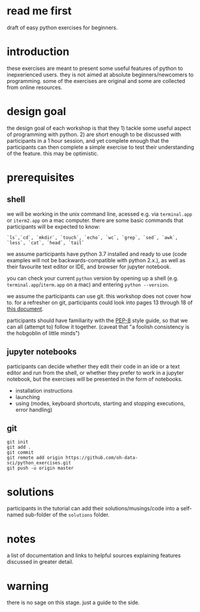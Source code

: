 read me first
==== 
draft of easy python exercises for beginners.

# introduction
these exercises are meant to present some useful features of python to inepxerienced users. they is not aimed at absolute beginners/newcomers to programming. some of the exercises are original and some are collected from online resources.

# design goal
the design goal of each workshop is that they 1) tackle some useful aspect of programming with python. 2) are short enough to be discussed with participants in a 1 hour session, and yet complete enough that the participants can then complete a simple exercise to test their understanding of the feature. this may be optimistic.

# prerequisites
## shell
we will be working in the unix command line, acessed e.g. via `terminal.app` or `iterm2.app` on a mac computer. there are some basic commands that participants will be expected to know: 

    `ls`,`cd`, `mkdir`, `touch`, `echo`, `wc`, `grep`, `sed`, `awk`, `less`, `cat`, `head`, `tail`

we assume participants have python 3.7 installed and ready to use (code examples will not be backwards-compatible with python 2.x.), as well as their favourite text editor or IDE, and browser for jupyter notebook. 

you can check your current `python` version by opening up a shell (e.g. `terminal.app`/`iterm.app` on a mac) and entering `python --version`. 

we assume the participants can use git. this workshop does not cover how to. for a refresher on git, participants could look into pages 13 through 18 of [this document](http://columbia-applied-data-science.github.io/appdatasci.pdf).

participants should have familiarity with the [PEP-8](https://www.python.org/dev/peps/pep-0008) style guide, so that we can all (attempt to) follow it together. (caveat that "a foolish consistency is the hobgoblin of little minds")

## jupyter notebooks
participants can decide whether they edit their code in an ide or a text editor and run from the shell, or whether they prefer to work in a jupyter notebook, but the exercises will be presented in the form of notebooks.

- installation instructions
- launching
- using (modes, keyboard shortcuts, starting and stopping executions, error handling)

## git

```
git init
git add .
git commit 
git remote add origin https://github.com/oh-data-sci/python_exercises.git
git push -u origin master
```

# solutions
participants in the tutorial can add their solutions/musings/code into a self-named sub-folder of the `solutions` folder.

# notes
a list of documentation and links to helpful sources explaining features discussed in greater detail.

# warning
there is no sage on this stage. just a guide to the side.
